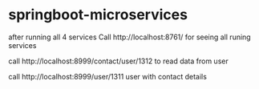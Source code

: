 # springboot-microservices


after running all 4 services 
Call http://localhost:8761/ for seeing all runing services

call http://localhost:8999/contact/user/1312 to read data from user

call http://localhost:8999/user/1311 user with contact details
